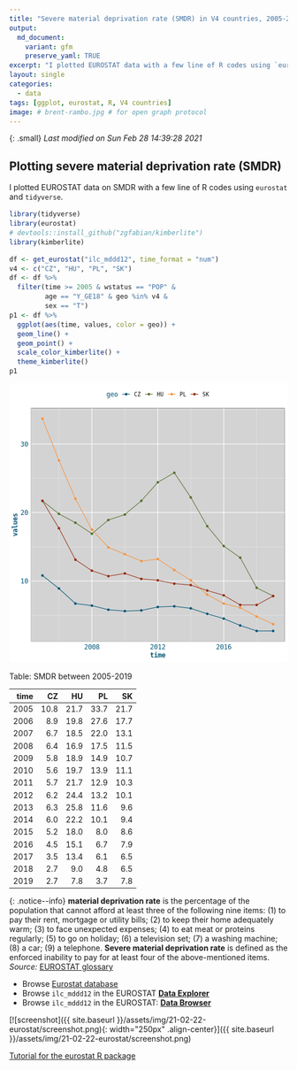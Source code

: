 ```yaml
---
title: "Severe material deprivation rate (SMDR) in V4 countries, 2005-2019"
output:
  md_document:
    variant: gfm 
    preserve_yaml: TRUE
excerpt: "I plotted EUROSTAT data with a few line of R codes using `eurostat` and `tidyverse`."
layout: single
categories:
  - data
tags: [ggplot, eurostat, R, V4 countries]
image: # brent-rambo.jpg # for open graph protocol
---
```

{: .small}
*Last modified on Sun Feb 28 14:39:28 2021*

## Plotting severe material deprivation rate (SMDR)
I plotted EUROSTAT data on SMDR with a few line of R codes using `eurostat` and `tidyverse`.




```r
library(tidyverse)
library(eurostat)
# devtools::install_github("zgfabian/kimberlite")
library(kimberlite)
```
 

```r
df <- get_eurostat("ilc_mddd12", time_format = "num")
v4 <- c("CZ", "HU", "PL", "SK")
df <- df %>%
  filter(time >= 2005 & wstatus == "POP" &
         age == "Y_GE18" & geo %in% v4 &
         sex == "T")
p1 <- df %>%
  ggplot(aes(time, values, color = geo)) +
  geom_line() +
  geom_point() +
  scale_color_kimberlite() +
  theme_kimberlite()
p1
```

![plot of chunk p1](../assets/img/21-02-22-eurostat/p1-1.png)


Table: SMDR between 2005-2019

| time|   CZ|   HU|   PL|   SK|
|----:|----:|----:|----:|----:|
| 2005| 10.8| 21.7| 33.7| 21.7|
| 2006|  8.9| 19.8| 27.6| 17.7|
| 2007|  6.7| 18.5| 22.0| 13.1|
| 2008|  6.4| 16.9| 17.5| 11.5|
| 2009|  5.8| 18.9| 14.9| 10.7|
| 2010|  5.6| 19.7| 13.9| 11.1|
| 2011|  5.7| 21.7| 12.9| 10.3|
| 2012|  6.2| 24.4| 13.2| 10.1|
| 2013|  6.3| 25.8| 11.6|  9.6|
| 2014|  6.0| 22.2| 10.1|  9.4|
| 2015|  5.2| 18.0|  8.0|  8.6|
| 2016|  4.5| 15.1|  6.7|  7.9|
| 2017|  3.5| 13.4|  6.1|  6.5|
| 2018|  2.7|  9.0|  4.8|  6.5|
| 2019|  2.7|  7.8|  3.7|  7.8|


{: .notice--info}
**material deprivation rate** is the percentage of the population that cannot afford at least three of the following nine items: (1) to pay their rent, mortgage or utility bills; (2) to keep their home adequately warm; (3) to face unexpected expenses; (4) to eat meat or proteins regularly; (5) to go on holiday; (6) a television set; (7) a washing machine; (8) a car; (9) a telephone. **Severe material deprivation rate** is defined as the enforced inability to pay for at least four of the above-mentioned items. _Source:_ [EUROSTAT glossary](https://ec.europa.eu/eurostat/statistics-explained/index.php?title=Glossary:Severe_material_deprivation_rate)

- Browse [Eurostat database](https://ec.europa.eu/eurostat/data/database)
- Browse `ilc_mddd12` in the EUROSTAT [**Data Explorer**](http://appsso.eurostat.ec.europa.eu/nui/show.do?dataset=ilc_mddd12&lang=en)
- Browse `ilc_mddd12` in the EUROSTAT: [**Data Browser**](https://ec.europa.eu/eurostat/databrowser/view/ilc_mddd12/default/table?lang=en)

[![screenshot]({{ site.baseurl }}/assets/img/21-02-22-eurostat/screenshot.png){: width="250px" .align-center}]({{ site.baseurl }}/assets/img/21-02-22-eurostat/screenshot.png)





<!--
With the exception of Hungary severe material deprivation rate (SMDR) declined unanimously after joining to the EU. Hungary was hit harder by the social outcomes of 2008 financial crisis than Czechia, Poland or Slovakia. SMDR grew from n in 2008 to N in 2013. However, the austerity measures of social-liberal government and unorthodox economic policy of the second Orbán cabinet resulted in a decline of SMDR after 2012 in Hungary. Poland was far from the most effective in reducing SMDR among V4s.
-->

[Tutorial for the eurostat R package](http://ropengov.github.io/eurostat/articles/website/eurostat_tutorial.html)


